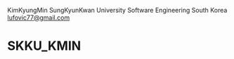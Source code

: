 KimKyungMin
SungKyunKwan University
Software Engineering
South Korea
lufovic77@gmail.com

# SKKU_KMIN
